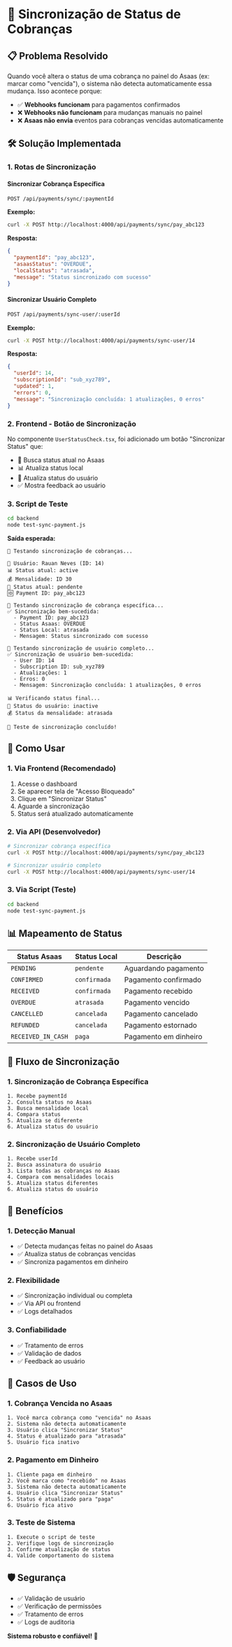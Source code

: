 # 🔄 Sincronização de Status de Cobranças

## 📋 Problema Resolvido

Quando você altera o status de uma cobrança no painel do Asaas (ex: marcar como "vencida"), o sistema não detecta automaticamente essa mudança. Isso acontece porque:

- ✅ **Webhooks funcionam** para pagamentos confirmados
- ❌ **Webhooks não funcionam** para mudanças manuais no painel
- ❌ **Asaas não envia** eventos para cobranças vencidas automaticamente

## 🛠️ Solução Implementada

### **1. Rotas de Sincronização**

#### **Sincronizar Cobrança Específica**
```bash
POST /api/payments/sync/:paymentId
```

**Exemplo:**
```bash
curl -X POST http://localhost:4000/api/payments/sync/pay_abc123
```

**Resposta:**
```json
{
  "paymentId": "pay_abc123",
  "asaasStatus": "OVERDUE",
  "localStatus": "atrasada",
  "message": "Status sincronizado com sucesso"
}
```

#### **Sincronizar Usuário Completo**
```bash
POST /api/payments/sync-user/:userId
```

**Exemplo:**
```bash
curl -X POST http://localhost:4000/api/payments/sync-user/14
```

**Resposta:**
```json
{
  "userId": 14,
  "subscriptionId": "sub_xyz789",
  "updated": 1,
  "errors": 0,
  "message": "Sincronização concluída: 1 atualizações, 0 erros"
}
```

### **2. Frontend - Botão de Sincronização**

No componente `UserStatusCheck.tsx`, foi adicionado um botão "Sincronizar Status" que:

- 🔄 Busca status atual no Asaas
- 📊 Atualiza status local
- 👤 Atualiza status do usuário
- ✅ Mostra feedback ao usuário

### **3. Script de Teste**

```bash
cd backend
node test-sync-payment.js
```

**Saída esperada:**
```
🔄 Testando sincronização de cobranças...

👤 Usuário: Rauan Neves (ID: 14)
📊 Status atual: active
💰 Mensalidade: ID 30
📅 Status atual: pendente
🆔 Payment ID: pay_abc123

🔄 Testando sincronização de cobrança específica...
✅ Sincronização bem-sucedida:
  - Payment ID: pay_abc123
  - Status Asaas: OVERDUE
  - Status Local: atrasada
  - Mensagem: Status sincronizado com sucesso

🔄 Testando sincronização de usuário completo...
✅ Sincronização de usuário bem-sucedida:
  - User ID: 14
  - Subscription ID: sub_xyz789
  - Atualizações: 1
  - Erros: 0
  - Mensagem: Sincronização concluída: 1 atualizações, 0 erros

📊 Verificando status final...
👤 Status do usuário: inactive
💰 Status da mensalidade: atrasada

🎯 Teste de sincronização concluído!
```

## 🎯 Como Usar

### **1. Via Frontend (Recomendado)**
1. Acesse o dashboard
2. Se aparecer tela de "Acesso Bloqueado"
3. Clique em "Sincronizar Status"
4. Aguarde a sincronização
5. Status será atualizado automaticamente

### **2. Via API (Desenvolvedor)**
```bash
# Sincronizar cobrança específica
curl -X POST http://localhost:4000/api/payments/sync/pay_abc123

# Sincronizar usuário completo
curl -X POST http://localhost:4000/api/payments/sync-user/14
```

### **3. Via Script (Teste)**
```bash
cd backend
node test-sync-payment.js
```

## 📊 Mapeamento de Status

| Status Asaas | Status Local | Descrição |
|--------------|--------------|-----------|
| `PENDING` | `pendente` | Aguardando pagamento |
| `CONFIRMED` | `confirmada` | Pagamento confirmado |
| `RECEIVED` | `confirmada` | Pagamento recebido |
| `OVERDUE` | `atrasada` | Pagamento vencido |
| `CANCELLED` | `cancelada` | Pagamento cancelado |
| `REFUNDED` | `cancelada` | Pagamento estornado |
| `RECEIVED_IN_CASH` | `paga` | Pagamento em dinheiro |

## 🔄 Fluxo de Sincronização

### **1. Sincronização de Cobrança Específica**
```
1. Recebe paymentId
2. Consulta status no Asaas
3. Busca mensalidade local
4. Compara status
5. Atualiza se diferente
6. Atualiza status do usuário
```

### **2. Sincronização de Usuário Completo**
```
1. Recebe userId
2. Busca assinatura do usuário
3. Lista todas as cobranças no Asaas
4. Compara com mensalidades locais
5. Atualiza status diferentes
6. Atualiza status do usuário
```

## 🚀 Benefícios

### **1. Detecção Manual**
- ✅ Detecta mudanças feitas no painel do Asaas
- ✅ Atualiza status de cobranças vencidas
- ✅ Sincroniza pagamentos em dinheiro

### **2. Flexibilidade**
- ✅ Sincronização individual ou completa
- ✅ Via API ou frontend
- ✅ Logs detalhados

### **3. Confiabilidade**
- ✅ Tratamento de erros
- ✅ Validação de dados
- ✅ Feedback ao usuário

## 🎯 Casos de Uso

### **1. Cobrança Vencida no Asaas**
```
1. Você marca cobrança como "vencida" no Asaas
2. Sistema não detecta automaticamente
3. Usuário clica "Sincronizar Status"
4. Status é atualizado para "atrasada"
5. Usuário fica inativo
```

### **2. Pagamento em Dinheiro**
```
1. Cliente paga em dinheiro
2. Você marca como "recebido" no Asaas
3. Sistema não detecta automaticamente
4. Usuário clica "Sincronizar Status"
5. Status é atualizado para "paga"
6. Usuário fica ativo
```

### **3. Teste de Sistema**
```
1. Execute o script de teste
2. Verifique logs de sincronização
3. Confirme atualização de status
4. Valide comportamento do sistema
```

## 🛡️ Segurança

- ✅ Validação de usuário
- ✅ Verificação de permissões
- ✅ Tratamento de erros
- ✅ Logs de auditoria

**Sistema robusto e confiável!** 🎉




